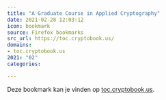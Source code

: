 ```yaml
---
title: "A Graduate Course in Applied Cryptography"
date: 2021-02-28 12:03:12
icon: bookmark
source: Firefox bookmarks
src_url: https://toc.cryptobook.us/
domains:
- toc.cryptobook.us
2021: "02"
categories:

---
```

Deze bookmark kan je vinden op [toc.cryptobook.us](https://toc.cryptobook.us/).
